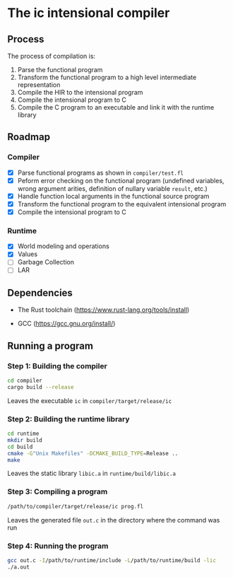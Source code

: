 # The ic intensional compiler

## Process

The process of compilation is:

1. Parse the functional program
2. Transform the functional program to a high level intermediate representation
3. Compile the HIR to the intensional program
4. Compile the intensional program to C
5. Compile the C program to an executable and link it with the runtime library

## Roadmap

### Compiler

- [X] Parse functional programs as shown in `compiler/test.fl`
- [X] Peform error checking on the functional program (undefined variables, wrong argument arities, definition of nullary variable `result`, etc.)
- [X] Handle function local arguments in the functional source program
- [X] Transform the functional program to the equivalent intensional program
- [X] Compile the intensional program to C

### Runtime

- [X] World modeling and operations
- [X] Values
- [ ] Garbage Collection
- [ ] LAR

## Dependencies

- The Rust toolchain (<https://www.rust-lang.org/tools/install>)

- GCC (<https://gcc.gnu.org/install/>)

## Running a program

### Step 1: Building the compiler

```bash
cd compiler
cargo build --release
```

Leaves the executable `ic` in `compiler/target/release/ic`

### Step 2: Building the runtime library

```bash
cd runtime
mkdir build
cd build
cmake -G"Unix Makefiles" -DCMAKE_BUILD_TYPE=Release ..
make
```

Leaves the static library `libic.a` in `runtime/build/libic.a`

### Step 3: Compiling a program

```bash
/path/to/compiler/target/release/ic prog.fl
```

Leaves the generated file `out.c` in the directory where the command was run

### Step 4: Running the program

```bash
gcc out.c -I/path/to/runtime/include -L/path/to/runtime/build -lic
./a.out
```
